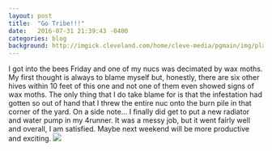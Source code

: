 ```yaml
---
layout: post
title:  "Go Tribe!!!"
date:   2016-07-31 21:39:43 -0400
categories: blog
background: http://imgick.cleveland.com/home/cleve-media/pgmain/img/plain-dealer/photo/2014/02/-59c1df2608111170.jpg
---
```



I got into the bees Friday and one of my nucs was decimated by wax moths. My first thought is always to blame myself but, honestly, there are six other hives within 10 feet of this one and not one of them even showed signs of wax moths.  The only thing that I do take blame for is that the infestation had gotten so out of hand that I threw the entire nuc onto the burn pile in that corner of the yard.  On a side note... I finally did get to put a new radiator and water pump in my 4runner. It was a messy job, but it went fairly well and overall, I am satisfied. Maybe next weekend will be more productive and exciting.
<img src = "http://imgick.cleveland.com/home/cleve-media/pgmain/img/plain-dealer/photo/2014/02/-59c1df2608111170.jpg">
